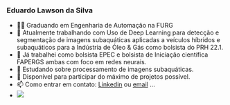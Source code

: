 ### Eduardo Lawson da Silva 

- 👨‍🎓 Graduando em Engenharia de Automação na FURG
- 🔭 Atualmente trabalhando com Uso de Deep Learning para detecção e segmentação de imagens subaquáticas aplicadas a veículos híbridos e subaquáticos para a Indústria de Óleo & Gás como bolsista do PRH 22.1.
- 👜  Já trabalhei como bolsista EPEC  e bolsista de Iniciação científica FAPERGS ambas com foco em redes neurais.
- 💪 Estudando sobre processamento de imagens subaquáticas.
- 🧠 Disponível para participar do máximo de projetos possível.
- 📫 Como entrar em contato: [Linkedin](www.linkedin.com/in/eduardo-lawson-da-silva-32b8a4224) ou [email](elawsondasilva@gmail.com) ...
- ![](https://komarev.com/ghpvc/?username=EduardoLawson1)

